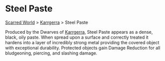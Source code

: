 # Steel Paste 
[Scarred World](./scarred-world.md) > [Karrgerra](./trade-partner-2.md) > Steel Paste

Produced by the Dwarves of [Karrgerra](./trade-partner-2.md), Steel Paste appears as a dense, black, oily paste. When spread upon a surface and correctly treated it hardens into a layer of incredibly strong metal providing the covered object with exceptional durability. Protected objects gain Damage Reduction for all bludgeoning, piercing, and slashing damage.

